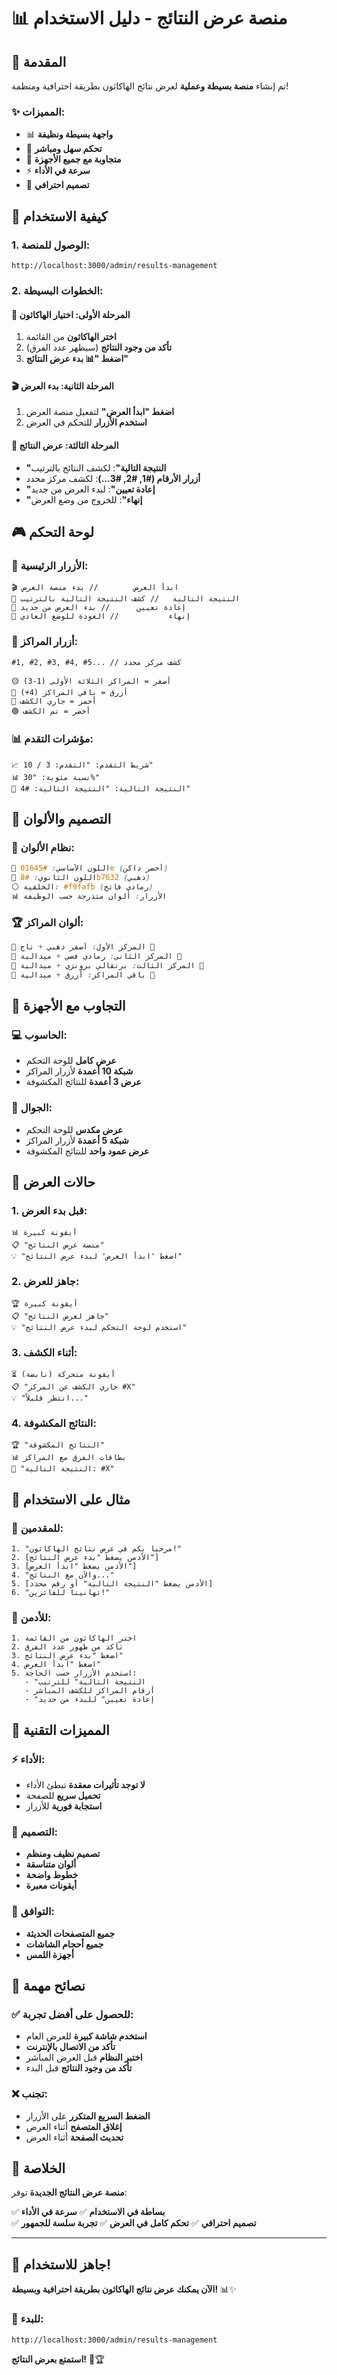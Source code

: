 # 📊 منصة عرض النتائج - دليل الاستخدام

## 🎯 المقدمة

تم إنشاء **منصة بسيطة وعملية** لعرض نتائج الهاكاثون بطريقة احترافية ومنظمة! 

### ✨ المميزات:
- 📊 **واجهة بسيطة ونظيفة**
- 🎯 **تحكم سهل ومباشر**
- 📱 **متجاوبة مع جميع الأجهزة**
- ⚡ **سرعة في الأداء**
- 🎨 **تصميم احترافي**

## 🚀 كيفية الاستخدام

### 1. **الوصول للمنصة**:
```
http://localhost:3000/admin/results-management
```

### 2. **الخطوات البسيطة**:

#### 🎪 المرحلة الأولى: اختيار الهاكاثون
1. **اختر الهاكاثون** من القائمة
2. **تأكد من وجود النتائج** (سيظهر عدد الفرق)
3. **اضغط "📊 بدء عرض النتائج"**

#### 🎬 المرحلة الثانية: بدء العرض
1. **اضغط "ابدأ العرض"** لتفعيل منصة العرض
2. **استخدم الأزرار** للتحكم في العرض

#### 🎯 المرحلة الثالثة: عرض النتائج
- **"النتيجة التالية"**: لكشف النتائج بالترتيب
- **أزرار الأرقام (#1, #2, #3...)**: لكشف مركز محدد
- **"إعادة تعيين"**: لبدء العرض من جديد
- **"إنهاء"**: للخروج من وضع العرض

## 🎮 لوحة التحكم

### 🎯 الأزرار الرئيسية:

```tsx
🎬 ابدأ العرض        // بدء منصة العرض
🎯 النتيجة التالية   // كشف النتيجة التالية بالترتيب
🔄 إعادة تعيين      // بدء العرض من جديد
🚪 إنهاء           // العودة للوضع العادي
```

### 🎯 أزرار المراكز:

```tsx
#1, #2, #3, #4, #5... // كشف مركز محدد

🟡 أصفر = المراكز الثلاثة الأولى (1-3)
🔵 أزرق = باقي المراكز (4+)
🔴 أحمر = جاري الكشف
🟢 أخضر = تم الكشف
```

### 📊 مؤشرات التقدم:

```tsx
📈 شريط التقدم: "التقدم: 3 / 10"
📊 نسبة مئوية: "30%"
🎯 النتيجة التالية: "النتيجة التالية: #4"
```

## 🎨 التصميم والألوان

### 🎨 نظام الألوان:
```css
🎯 اللون الأساسي: #01645e (أخضر داكن)
🎨 اللون الثانوي: #8b7632 (ذهبي)
⚪ الخلفية: #f9fafb (رمادي فاتح)
📊 الأزرار: ألوان متدرجة حسب الوظيفة
```

### 🏆 ألوان المراكز:
```css
🥇 المركز الأول: أصفر ذهبي + تاج 👑
🥈 المركز الثاني: رمادي فضي + ميدالية 🥈
🥉 المركز الثالث: برتقالي برونزي + ميدالية 🥉
🏅 باقي المراكز: أزرق + ميدالية 🏅
```

## 📱 التجاوب مع الأجهزة

### 💻 الحاسوب:
- **عرض كامل** للوحة التحكم
- **شبكة 10 أعمدة** لأزرار المراكز
- **عرض 3 أعمدة** للنتائج المكشوفة

### 📱 الجوال:
- **عرض مكدس** للوحة التحكم
- **شبكة 5 أعمدة** لأزرار المراكز
- **عرض عمود واحد** للنتائج المكشوفة

## 🎯 حالات العرض

### 1. **قبل بدء العرض**:
```
📊 أيقونة كبيرة
📋 "منصة عرض النتائج"
💡 "اضغط 'ابدأ العرض' لبدء عرض النتائج"
```

### 2. **جاهز للعرض**:
```
🏆 أيقونة كبيرة
📋 "جاهز لعرض النتائج"
💡 "استخدم لوحة التحكم لبدء عرض النتائج"
```

### 3. **أثناء الكشف**:
```
⏳ أيقونة متحركة (نابضة)
📋 "جاري الكشف عن المركز #X"
💡 "انتظر قليلاً..."
```

### 4. **النتائج المكشوفة**:
```
🏆 "النتائج المكشوفة"
📊 بطاقات الفرق مع المراكز
🎯 "النتيجة التالية: #X"
```

## 🎪 مثال على الاستخدام

### 🎤 للمقدمين:
```
1. "مرحباً بكم في عرض نتائج الهاكاثون!"
2. [الأدمن يضغط "بدء عرض النتائج"]
3. [الأدمن يضغط "ابدأ العرض"]
4. "والآن مع النتائج..."
5. [الأدمن يضغط "النتيجة التالية" أو رقم محدد]
6. "تهانينا للفائزين!"
```

### 🎯 للأدمن:
```
1. اختر الهاكاثون من القائمة
2. تأكد من ظهور عدد الفرق
3. اضغط "بدء عرض النتائج"
4. اضغط "ابدأ العرض"
5. استخدم الأزرار حسب الحاجة:
   - "النتيجة التالية" للترتيب
   - أرقام المراكز للكشف المباشر
   - "إعادة تعيين" للبدء من جديد
```

## 🔧 المميزات التقنية

### ⚡ الأداء:
- **لا توجد تأثيرات معقدة** تبطئ الأداء
- **تحميل سريع** للصفحة
- **استجابة فورية** للأزرار

### 🎨 التصميم:
- **تصميم نظيف ومنظم**
- **ألوان متناسقة**
- **خطوط واضحة**
- **أيقونات معبرة**

### 📱 التوافق:
- **جميع المتصفحات الحديثة**
- **جميع أحجام الشاشات**
- **أجهزة اللمس**

## 🚨 نصائح مهمة

### ✅ للحصول على أفضل تجربة:
- **استخدم شاشة كبيرة** للعرض العام
- **تأكد من الاتصال بالإنترنت**
- **اختبر النظام** قبل العرض المباشر
- **تأكد من وجود النتائج** قبل البدء

### ❌ تجنب:
- **الضغط السريع المتكرر** على الأزرار
- **إغلاق المتصفح** أثناء العرض
- **تحديث الصفحة** أثناء العرض

## 🎉 الخلاصة

**منصة عرض النتائج الجديدة** توفر:

✅ **بساطة في الاستخدام**
✅ **سرعة في الأداء**  
✅ **تصميم احترافي**
✅ **تحكم كامل في العرض**
✅ **تجربة سلسة للجمهور**

---

## 🚀 جاهز للاستخدام!

**الآن يمكنك عرض نتائج الهاكاثون بطريقة احترافية وبسيطة!** 📊✨

### 🎯 للبدء:
```
http://localhost:3000/admin/results-management
```

**استمتع بعرض النتائج!** 🎉🏆
